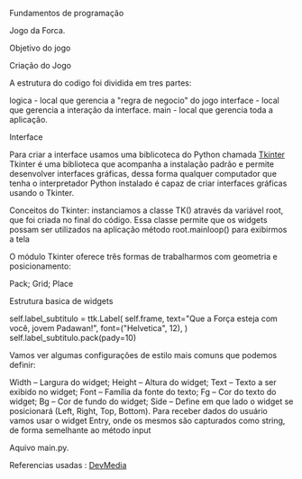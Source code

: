 Fundamentos de programação

Jogo da Forca.

Objetivo do jogo

Criação do Jogo

A estrutura do codigo foi dividida em tres partes:

logica - local que gerencia a "regra de negocio" do jogo
interface - local que gerencia a interação da interface.
main - local que gerencia toda a aplicação.

Interface

Para criar a interface usamos uma biblicoteca do Python chamada [Tkinter](https://docs.python.org/3/library/tkinter.html)
Tkinter é uma biblioteca que acompanha a instalação padrão e permite desenvolver interfaces gráficas, dessa forma qualquer computador que tenha o interpretador Python instalado é capaz de criar interfaces gráficas usando o Tkinter.

Conceitos do Tkinter:
instanciamos a classe TK() através da variável root, que foi criada no final do código. Essa classe permite que os widgets possam ser utilizados na aplicação
método root.mainloop() para exibirmos a tela

O módulo Tkinter oferece três formas de trabalharmos com geometria e posicionamento:

Pack;
Grid;
Place

Estrutura basica de widgets

self.label_subtitulo = ttk.Label(
self.frame,
text="Que a Força esteja com você, jovem Padawan!",
font=("Helvetica", 12),
)
self.label_subtitulo.pack(pady=10)

Vamos ver algumas configurações de estilo mais comuns que podemos definir:

Width – Largura do widget;
Height – Altura do widget;
Text – Texto a ser exibido no widget;
Font – Família da fonte do texto;
Fg – Cor do texto do widget;
Bg – Cor de fundo do widget;
Side – Define em que lado o widget se posicionará (Left, Right, Top, Bottom).
Para receber dados do usuário vamos usar o widget Entry, onde os mesmos são capturados como string, de forma semelhante ao método input

Aquivo main.py.

Referencias usadas :
[DevMedia](https://www.devmedia.com.br/tkinter-interfaces-graficas-em-python/33956)
